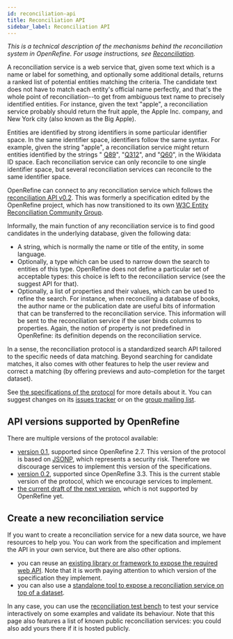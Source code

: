 ```yaml
---
id: reconciliation-api
title: Reconciliation API
sidebar_label: Reconciliation API
---
```


_This is a technical description of the mechanisms behind the reconciliation system in OpenRefine. For usage instructions, see [Reconciliation](manual/reconciling.md)._

A reconciliation service is a web service that, given some text which is a name or label for something, and optionally some additional details, returns a ranked list of potential entities matching the criteria. The candidate text does not have to match each entity's official name perfectly, and that's the whole point of reconciliation--to get from ambiguous text name to precisely identified entities. For instance, given the text "apple", a reconciliation service probably should return the fruit apple, the Apple Inc. company, and New York city (also known as the Big Apple).

Entities are identified by strong identifiers in some particular identifier space. In the same identifier space, identifiers follow the same syntax. For example, given the string "apple", a reconciliation service might return entities identified by the strings " [Q89](https://www.wikidata.org/wiki/Q89)", "[Q312](https://www.wikidata.org/wiki/Q312)", and "[Q60](https://www.wikidata.org/wiki/Q60)", in the Wikidata ID space. Each reconciliation service can only reconcile to one single identifier space, but several reconciliation services can reconcile to the same identifier space.

OpenRefine can connect to any reconciliation service which follows the [reconciliation API v0.2](https://reconciliation-api.github.io/specs/0.2/). This was formerly a specification edited by the OpenRefine project, which has now transitioned to its own
[W3C Entity Reconciliation Community Group](https://www.w3.org/community/reconciliation/).

Informally, the main function of any reconciliation service is to find good candidates in the underlying database, given the following data:

* A string, which is normally the name or title of the entity, in some language.
* Optionally, a type which can be used to narrow down the search to entities of this type. OpenRefine does not define a particular set of acceptable types: this choice is left to the reconciliation service (see the suggest API for that).
* Optionally, a list of properties and their values, which can be used to refine the search. For instance, when reconciling a database of books, the author name or the publication date are useful bits of information that can be transferred to the reconciliation service. This information will be sent to the reconciliation service if the user binds columns to properties. Again, the notion of property is not predefined in OpenRefine: its definition depends on the reconciliation service.

In a sense, the reconciliation protocol is a standardized search API tailored to the specific needs of data matching. Beyond searching for candidate matches, it also comes with other features to help the user review and correct a matching (by offering previews and auto-completion for the target dataset).

See [the specifications of the protocol](https://reconciliation-api.github.io/specs/0.1) for more details about it. You can suggest changes on its [issues tracker](https://github.com/reconciliation-api/specs/issues) or on the [group mailing
list](https://lists.w3.org/Archives/Public/public-reconciliation/).

## API versions supported by OpenRefine

There are multiple versions of the protocol available:
- [version 0.1](https://www.w3.org/community/reports/reconciliation/CG-FINAL-specs-0.1-20230321/), supported since OpenRefine 2.7. This version of the protocol is based on [JSONP](https://en.wikipedia.org/wiki/JSONP#Security_concerns), which represents a security risk. Therefore we discourage services to implement this version of the specifications.
- [version 0.2](https://reconciliation-api.github.io/specs/0.2/), supported since OpenRefine 3.3. This is the current stable version of the protocol, which we encourage services to implement.
- [the current draft of the next version](https://reconciliation-api.github.io/specs/draft/), which is not supported by OpenRefine yet.

## Create a new reconciliation service

If you want to create a reconciliation service for a new data source, we have resources to help you.
You can work from the specification and implement the API in your own service, but there are also other options.
* you can reuse an [existing library or framework to expose the required web API](https://reconciliation-api.github.io/census/libraries/). Note that it is worth paying attention to which version of the specification they implement.
* you can also use a [standalone tool to expose a reconciliation service on top of a dataset](https://reconciliation-api.github.io/census/services/).

In any case, you can use the [reconciliation test bench](https://reconciliation-api.github.io/testbench/) to test your service interactively on some examples and validate its behaviour. Note that this page also features a list of known public reconciliation services: you could also add yours there if it is hosted publicly.
